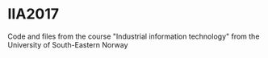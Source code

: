 # IIA2017
Code and files from the course "Industrial information technology" from the University of South-Eastern Norway
